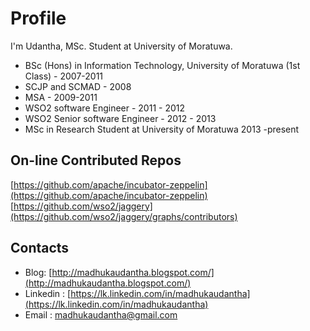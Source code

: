 # Profile
I'm Udantha, MSc. Student at University of Moratuwa.
  - BSc (Hons) in Information Technology, University of Moratuwa (1st Class) - 2007-2011
  - SCJP and SCMAD - 2008
  - MSA - 2009-2011
  - WSO2 software Engineer - 2011 - 2012
  - WSO2 Senior software Engineer - 2012 - 2013
  - MSc in Research Student at University of Moratuwa 2013 -present

## On-line Contributed Repos
  [https://github.com/apache/incubator-zeppelin](https://github.com/apache/incubator-zeppelin)
  [https://github.com/wso2/jaggery](https://github.com/wso2/jaggery/graphs/contributors)
  
## Contacts
  - Blog: [http://madhukaudantha.blogspot.com/](http://madhukaudantha.blogspot.com/)
  - Linkedin : [https://lk.linkedin.com/in/madhukaudantha](https://lk.linkedin.com/in/madhukaudantha)
  - Email : madhukaudantha@gmail.com